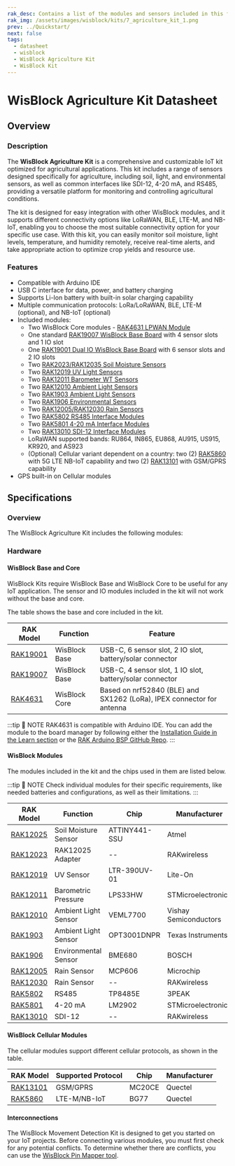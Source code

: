 ```yaml
---
rak_desc: Contains a list of the modules and sensors included in this fully customizable WisBlock IoT Kit for monitoring and controlling agricultural applications.
rak_img: /assets/images/wisblock/kits/7_agriculture_kit_1.png
prev: ../Quickstart/
next: false
tags:
  - datasheet
  - wisblock
  - WisBlock Agriculture Kit
  - WisBlock Kit
---
```


# WisBlock Agriculture Kit Datasheet

## Overview

### Description

The **WisBlock Agriculture Kit** is a comprehensive and customizable IoT kit optimized for agricultural applications. This kit includes a range of sensors designed specifically for agriculture, including soil, light, and environmental sensors, as well as common interfaces like SDI-12, 4-20&nbsp;mA, and RS485, providing a versatile platform for monitoring and controlling agricultural conditions.

The kit is designed for easy integration with other WisBlock modules, and it supports different connectivity options like LoRaWAN, BLE, LTE-M, and NB-IoT, enabling you to choose the most suitable connectivity option for your specific use case. With this kit, you can easily monitor soil moisture, light levels, temperature, and humidity remotely, receive real-time alerts, and take appropriate action to optimize crop yields and resource use.

### Features

- Compatible with Arduino IDE
- USB C interface for data, power, and battery charging
- Supports Li-Ion battery with built-in solar charging capability
- Multiple communication protocols: LoRa/LoRaWAN, BLE, LTE-M (optional), and NB-IoT (optional)
- Included modules:
    - Two WisBlock Core modules - [RAK4631 LPWAN Module](/Product-Categories/WisBlock/RAK4631/Quickstart/)
    - One standard [RAK19007 WisBlock Base Board](/Product-Categories/WisBlock/RAK19007/Quickstart/) with 4 sensor slots and 1 IO slot
    - One [RAK19001 Dual IO WisBlock Base Board](/Product-Categories/WisBlock/RAK19001/Overview/) with 6 sensor slots and 2 IO slots
    - Two [RAK2023/RAK12035 Soil Moisture Sensors](/Product-Categories/WisBlock/RAK12035/Quickstart/)
    - Two [RAK12019 UV Light Sensors](/Product-Categories/WisBlock/RAK12019/Quickstart/)
    - Two [RAK12011 Barometer WT Sensors](/Product-Categories/WisBlock/RAK12011/Quickstart/)
    - Two [RAK12010 Ambient Light Sensors](/Product-Categories/WisBlock/RAK12010/Quickstart/)
    - Two [RAK1903 Ambient Light Sensors](/Product-Categories/WisBlock/RAK1903/Quickstart/)
    - Two [RAK1906 Environmental Sensors](/Product-Categories/WisBlock/RAK1906/Quickstart/)
    - Two [RAK12005/RAK12030 Rain Sensors](/Product-Categories/WisBlock/RAK12005/Quickstart/)
    - Two [RAK5802 RS485 Interface Modules](/Product-Categories/WisBlock/RAK5802/Quickstart/)
    - Two [RAK5801 4-20&nbsp;mA Interface Modules](/Product-Categories/WisBlock/RAK5801/Quickstart/)
    - Two [RAK13010 SDI-12 Interface Modules](/Product-Categories/WisBlock/RAK13010/Overview/)
    - LoRaWAN supported bands: RU864, IN865, EU868, AU915, US915, KR920, and AS923
    - (Optional) Cellular variant dependent on a country: two (2) [RAK5860](/Product-Categories/WisBlock/RAK5860/Quickstart/) with 5G LTE NB-IoT capability and two (2) [RAK13101](/Product-Categories/WisBlock/RAK13101/Quickstart/) with GSM/GPRS capability
- GPS built-in on Cellular modules

## Specifications

### Overview

The WisBlock Agriculture Kit includes the following modules:

<rk-img
  src="/assets/images/wisblock/kits/7_agriculture_kit_2.png"
  width="80%"
  caption="Modules of the WisBlock Agriculture Kit"
/>

### Hardware

#### WisBlock Base and Core

WisBlock Kits require WisBlock Base and WisBlock Core to be useful for any IoT application. The sensor and IO modules included in the kit will not work without the base and core.

The table shows the base and core included in the kit.


| RAK Model                                         | Function      | Feature                                                               |
| ------------------------------------------------- | ------------- | --------------------------------------------------------------------- |
| [RAK19001](/Product-Categories/WisBlock/RAK19003) | WisBlock Base | USB-C, 6 sensor slot, 2 IO slot, battery/solar connector              |
| [RAK19007](/Product-Categories/WisBlock/RAK19007) | WisBlock Base | USB-C, 4 sensor slot, 1 IO slot, battery/solar connector              |
| [RAK4631](/Product-Categories/WisBlock/RAK4631)   | WisBlock Core | Based on nrf52840 (BLE) and SX1262 (LoRa), IPEX connector for antenna |

:::tip 📝 NOTE
RAK4631 is compatible with Arduino IDE. You can add the module to the board manager by following either the [Installation Guide in the Learn section](https://docs.rakwireless.com/Knowledge-Hub/Learn/Installation-of-Board-Support-Package-in-Arduino-IDE/) or the [RAK Arduino BSP GitHub Repo](https://github.com/RAKWireless/RAKwireless-Arduino-BSP-Index).
:::

#### WisBlock Modules

The modules included in the kit and the chips used in them are listed below.

:::tip 📝 NOTE
Check individual modules for their specific requirements, like needed batteries and configurations, as well as their limitations.
:::

| RAK Model                                         | Function             | Chip          | Manufacturer          |
| ------------------------------------------------- | -------------------- | ------------- | --------------------- |
| [RAK12025](/Product-Categories/WisBlock/RAK12025) | Soil Moisture Sensor | ATTINY441-SSU | Atmel                 |
| [RAK12023](/Product-Categories/WisBlock/RAK12023) | RAK12025 Adapter     | --            | RAKwireless           |
| [RAK12019](/Product-Categories/WisBlock/RAK12019) | UV Sensor            | LTR-390UV-01  | Lite-On               |
| [RAK12011](/Product-Categories/WisBlock/RAK12011) | Barometric Pressure  | LPS33HW       | STMicroelectronics    |
| [RAK12010](/Product-Categories/WisBlock/RAK12010) | Ambient Light Sensor | VEML7700      | Vishay Semiconductors |
| [RAK1903](/Product-Categories/WisBlock/RAK1903)   | Ambient Light Sensor | OPT3001DNPR   | Texas Instruments     |
| [RAK1906](/Product-Categories/WisBlock/RAK1906)   | Environmental Sensor | BME680        | BOSCH                 |
| [RAK12005](/Product-Categories/WisBlock/RAK12005) | Rain Sensor          | MCP606        | Microchip             |
| [RAK12030](/Product-Categories/WisBlock/RAK12005) | Rain Sensor          | --            | RAKwireless           |
| [RAK5802](/Product-Categories/WisBlock/RAK5802)   | RS485                | TP8485E       | 3PEAK                 |
| [RAK5801](/Product-Categories/WisBlock/RAK5801)   | 4-20&nbsp;mA         | LM2902        | STMicroelectronics    |
| [RAK13010](/Product-Categories/WisBlock/RAK13010) | SDI-12               | --            | RAKwireless           |


#### WisBlock Cellular Modules

The cellular modules support different cellular protocols, as shown in the table.

| RAK Model                                         | Supported Protocol | Chip   | Manufacturer |
| ------------------------------------------------- | ------------------ | ------ | ------------ |
| [RAK13101](/Product-Categories/WisBlock/RAK13101) | GSM/GPRS           | MC20CE | Quectel      |
| [RAK5860](/Product-Categories/WisBlock/RAK5860)   | LTE-M/NB-IoT       | BG77   | Quectel      |

#### Interconnections

The WisBlock Movement Detection Kit is designed to get you started on your IoT projects. Before connecting various modules, you must first check for any potential conflicts. To determine whether there are conflicts, you can use the [WisBlock Pin Mapper tool](https://docs.rakwireless.com/Knowledge-Hub/Pin-Mapper/).
